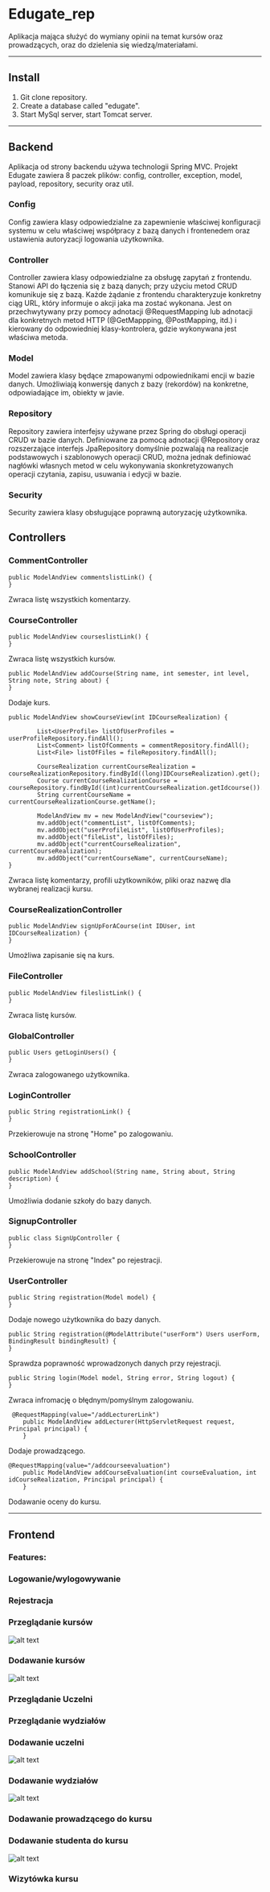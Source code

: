 # Edugate_rep

Aplikacja mająca służyć do wymiany opinii na temat kursów oraz prowadzących, oraz do dzielenia się wiedzą/materiałami.
___

## Install
1. Git clone repository.
2. Create a database called "edugate".
3. Start MySql server, start Tomcat server.
___

## Backend

Aplikacja od strony backendu używa technologii Spring MVC. Projekt Edugate zawiera 8 paczek plików: config, controller, exception, model, payload, repository, security oraz util.

### Config
Config zawiera klasy odpowiedzialne za zapewnienie właściwej konfiguracji systemu w celu właściwej współpracy z bazą danych i frontenedem oraz ustawienia autoryzacji logowania użytkownika.

### Controller
Controller zawiera klasy odpowiedzialne za obsługę zapytań z frontendu. Stanowi API do łączenia się z bazą danych; przy użyciu metod CRUD komunikuje się z bazą. Każde żądanie z frontendu charakteryzuje konkretny ciąg URL, który informuje o akcji jaka ma zostać wykonana. Jest on przechwytywany przy pomocy adnotacji @RequestMapping lub adnotacji dla konkretnych metod HTTP (@GetMappping, @PostMapping, itd.) i kierowany do odpowiedniej klasy-kontrolera, gdzie wykonywana jest właściwa metoda.

### Model
Model zawiera klasy będące zmapowanymi odpowiednikami encji w bazie danych. Umożliwiają konwersję danych z bazy (rekordów) na konkretne, odpowiadające im, obiekty w javie.

### Repository
Repository zawiera interfejsy używane przez Spring do obsługi operacji CRUD w bazie danych. Definiowane za pomocą adnotacji @Repository oraz rozszerzające interfejs JpaRepository domyślnie pozwalają na realizacje podstawowych i szablonowych operacji CRUD, można jednak definiować nagłówki własnych metod w celu wykonywania skonkretyzowanych operacji czytania, zapisu, usuwania i edycji w bazie.

### Security
Security zawiera klasy obsługujące poprawną autoryzację użytkownika.

## Controllers

### CommentController
```
public ModelAndView commentslistLink() {
}
```
Zwraca listę wszystkich komentarzy.

### CourseController
```
public ModelAndView courseslistLink() {
}
```
Zwraca listę wszystkich kursów.
	
```
public ModelAndView addCourse(String name, int semester, int level, String note, String about) {
}
```

Dodaje kurs.

```
public ModelAndView showCourseView(int IDCourseRealization) {

		List<UserProfile> listOfUserProfiles = userProfileRepository.findAll();
		List<Comment> listOfComments = commentRepository.findAll();
		List<File> listOfFiles = fileRepository.findAll();
		
		CourseRealization currentCourseRealization = courseRealizationRepository.findById((long)IDCourseRealization).get();
		Course currentCourseRealizationCourse = courseRepository.findById((int)currentCourseRealization.getIdcourse()).get();
		String currentCourseName = currentCourseRealizationCourse.getName();
		
		ModelAndView mv = new ModelAndView("courseview");
		mv.addObject("commentList", listOfComments);
		mv.addObject("userProfileList", listOfUserProfiles);
		mv.addObject("fileList", listOfFiles);
		mv.addObject("currentCourseRealization", currentCourseRealization);
		mv.addObject("currentCourseName", currentCourseName);
} 
```

Zwraca listę komentarzy, profili użytkowników, pliki oraz nazwę dla wybranej realizacji kursu.

### CourseRealizationController

```
public ModelAndView signUpForACourse(int IDUser, int IDCourseRealization) {
}
```

Umożliwa zapisanie się na kurs.

### FileController

```
public ModelAndView fileslistLink() {
}
```

Zwraca listę kursów.

### GlobalController

```
public Users getLoginUsers() {
}
```

Zwraca zalogowanego użytkownika.

### LoginController

```
public String registrationLink() {
}
```
Przekierowuje na stronę "Home" po zalogowaniu.

### SchoolController

```
public ModelAndView addSchool(String name, String about, String description) {
}
```

Umożliwia dodanie szkoły do bazy danych.

### SignupController

```
public class SignUpController {
}
```

Przekierowuje na stronę "Index" po rejestracji.

### UserController

```
public String registration(Model model) {
}
```

Dodaje nowego użytkownika do bazy danych.

```
public String registration(@ModelAttribute("userForm") Users userForm, BindingResult bindingResult) {
}
```

Sprawdza poprawność wprowadzonych danych przy rejestracji.

```
public String login(Model model, String error, String logout) {
}
```

Zwraca infromację o błędnym/pomyślnym zalogowaniu.

```
 @RequestMapping(value="/addLecturerLink")
	public ModelAndView addLecturer(HttpServletRequest request, Principal principal) {
	}
```
Dodaje prowadzącego.

```
@RequestMapping(value="/addcourseevaluation")
	public ModelAndView addCourseEvaluation(int courseEvaluation, int idCourseRealization, Principal principal) {
	}
```

Dodawanie oceny do kursu.
___

## Frontend

### Features:

### Logowanie/wylogowywanie
### Rejestracja
### Przeglądanie kursów
![alt text](https://i.ibb.co/bs17PGn/Przegladaj-Kursy.png)
### Dodawanie kursów
![alt text](https://i.ibb.co/6D4JQXv/Dodaj-Kurs.png)
### Przeglądanie Uczelni
### Przeglądanie wydziałów
### Dodawanie uczelni
![alt text](https://i.ibb.co/6tK8VMH/Dodaj-Szkole.png)
### Dodawanie wydziałów
![alt text](https://i.ibb.co/DRQ9BLC/Dodaj-Wydzial.png)
### Dodawanie prowadzącego do kursu
### Dodawanie studenta do kursu
![alt text](https://i.ibb.co/HX5zfKR/Zaprz-Na-Kurs.png)
### Wizytówka kursu




